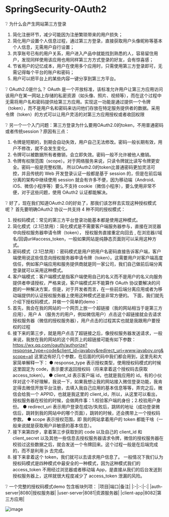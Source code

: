# SpringSecurity-OAuth2

❔ 为什么会产生网站第三方登录
1. 简化注册环节，减少可能因为注册繁琐带来的用户损失；
2. 简化用户设置个人信息过程，通过第三方登录，直接获取用户头像昵称等基本个人信息，无需用户自行设置；
3. 共享账号已有的用户关系，用户进入产品中就能找到熟悉的人，容易留住用户，发现同样使用该应用也用同样第三方方式登录的好友，会有惊喜感；
4. 节省用户的记忆成本，用户在使用多个应用时，只需使用第三方登录即可，无需记得每个平台的账户和密码；
5. 用户可以把平台上的某些内容一键分享到第三方平台。

❔ OAuth2.0是什么？
OAuth 是一个开放标准，该标准允许用户让第三方应用访问该用户在某一网站上存储的私密资源（如头像、照片、视频等），而在这个过程中无需将用户名和密码提供给第三方应用。实现这一功能是通过提供一个令牌（token），而不是用户名和密码来访问他们存放在特定服务提供者的数据。采用令牌（token）的方式可以让用户灵活的对第三方应用授权或者收回权限

❔ 另一个一个入门问题：第三方登录为什么要用OAuth2.0的token，不用普通密码或者传统session？原因有三点：
1. 令牌是短期的，到期会自动失效，用户自己无法修改。密码一般长期有效，用户不修改，就不会发生变化。
2. 令牌可以被数据所有者撤销，会立即失效。密码一般不允许被他人撤销。
3. 令牌有权限范围（scope）。对于网络服务来说，只读令牌就比读写令牌更安全。密码一般是完整权限。
所以OAuth2.0的token比普通密码更加灵活可控，并且传统的 Web 开发登录认证一般都是基于 session 的，但是在前后端分离的架构中继续使用 session 就会有许多不便，因为移动端（Android、iOS、微信小程序等）要么不支持 cookie（微信小程序），要么使用非常不便，对于这些问题，使用 OAuth2 认证都能解决。

❔  好了，现在我们知道OAuth2.0的好处了，那我们该怎样去实现这种授权模式呢？
首先要明确OAuth2 协议一共支持 4 种不同的授权模式：
1. 授权码模式：常见的第三方平台登录功能基本都是使用这种模式。
2. 简化模式（2.1已禁用）：简化模式是不需要客户端服务器参与，直接在浏览器中向授权服务器申请令牌（token）， 授权服务直接重定向回去 , 在浏览器//域名/回调url#access_token，一般如果网站是纯静态页面则可以采用这种方式。
3. 密码模式（2.1已禁用）：密码模式是用户把用户名密码直接告诉客户端，客户端使用说这些信息向授权服务器申请令牌（token）。这需要用户对客户端高度信任，例如客户端应用和服务提供商就是同一家公司，我们自己做前后端分离登录就可以采用这种模式。
4. 客户端模式：客户端模式是指客户端使用自己的名义而不是用户的名义向服务提供者申请授权，严格来说，客户端模式并不能算作 OAuth 协议要解决的问题的一种解决方案，但是，对于开发者而言，在一些前后端分离应用或者为移动端提供的认证授权服务器上使用这种模式还是非常方便的。
下面，我们就先介绍下授权码模式，并做一个简单的demo：
1. 首先，我会在我的网站的一个网页上放一个超链接（我的网站相当于是第三方应用），用户 A （服务方的用户，例如微信用户）点击这个超链接就会去请求授权服务器（微信的授权服务器），用户点击的过程其实也就是我跟用户要授权的过程
2. 接下来的第三步，就是用户点击了超链接之后，像授权服务器发送请求，一般来说，我放在我的网站的这个网页上的超链接可能有如下参数：
https://wx.qq.com/oauth/authorize?response_type=code&client_id=javaboy&redirect_uri=www.javaboy.org&scope=all
这里边有好几个参数，在后面的代码中我们都会用到，这里先和大家简单解释一下：
● response_type 表示授权类型，使用授权码模式的时候这里固定为 code，表示要求返回授权码（将来拿着这个授权码去获取 access_token）。
● client_id 表示客户端 id，也就是我应用的 id。有的小伙伴对这个不好理解，我说一下，如果我想让我的网站接入微信登录功能，我肯定得去微信开放平台注册，去填入我自己应用的基本信息等等，弄完之后，微信会给我一个 APPID，也就是我这里的 client_id，所以，从这里可以看出，授权服务器在校验的时候，会做两件事：1.校验客户端的身份；2.校验用户身份。
● redirect_uri 表示用户登录在成功/失败后，跳转的地址（成功登录微信后，跳转到我的网站中的哪个页面），跳转的时候，还会携带上一个授权码参数。
● scope 表示授权范围，即 我的网站拿着用户的 token 都能干啥（一般来说就是获取用户非敏感的基本信息）。
3. 接下来第四步，拿着第三步获取到的 code 以及自己的 client_id 和 client_secret 以及其他一些信息去授权服务器请求令牌，微信的授权服务器在校验过这些数据之后，就会发送一个令牌回来。这个过程一般是在后端完成的，而不是利用 js 去完成。
4. 接下来拿着这个 token，我们就可以去请求用户信息了。
一般情况下我们认为授权码模式是四种模式中最安全的一种模式，因为这种模式我们的 access_token 不用经过浏览器或者移动端 App，是直接从我们的后台发送到授权服务器上，这样就很大程度减少了 access_token 泄漏的风险。

❔ 一个完整的授权码模式demo
包含板块列项：
|项目|端口|备注|
|:-|:-:|-:|
|auth-server|8080|授权服务器|
|user-server|8081|资源服务器|
|client-app|8082|第三方应用|

![image](https://user-images.githubusercontent.com/100891076/180454889-58efd4aa-fe03-4475-b8f8-e1de3a496937.png)




